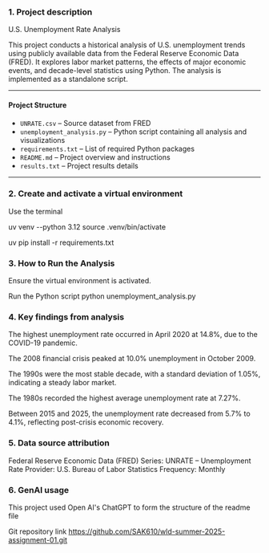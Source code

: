 ### 1. Project description

U.S. Unemployment Rate Analysis

This project conducts a historical analysis of U.S. unemployment trends using publicly available data from the Federal Reserve Economic Data (FRED). It explores labor market patterns, the effects of major economic events, and decade-level statistics using Python. The analysis is implemented as a standalone script.

---

#### Project Structure

- `UNRATE.csv` – Source dataset from FRED
- `unemployment_analysis.py` – Python script containing all analysis and visualizations
- `requirements.txt` – List of required Python packages
- `README.md` – Project overview and instructions
- `results.txt` – Project results details

---



### 2. Create and activate a virtual environment
Use the terminal

uv venv --python 3.12
source .venv/bin/activate

uv pip install -r requirements.txt  


### 3. How to Run the Analysis
Ensure the virtual environment is activated.

Run the Python script
python unemployment_analysis.py


### 4. Key findings from analysis
The highest unemployment rate occurred in April 2020 at 14.8%, due to the COVID-19 pandemic.

The 2008 financial crisis peaked at 10.0% unemployment in October 2009.

The 1990s were the most stable decade, with a standard deviation of 1.05%, indicating a steady labor market.

The 1980s recorded the highest average unemployment rate at 7.27%.

Between 2015 and 2025, the unemployment rate decreased from 5.7% to 4.1%, reflecting post-crisis economic recovery.


### 5. Data source attribution

Federal Reserve Economic Data (FRED)
Series: UNRATE – Unemployment Rate
Provider: U.S. Bureau of Labor Statistics
Frequency: Monthly

### 6. GenAI usage
This project used Open AI's ChatGPT to form the structure of the readme file 

Git repository link
https://github.com/SAK610/wld-summer-2025-assignment-01.git
